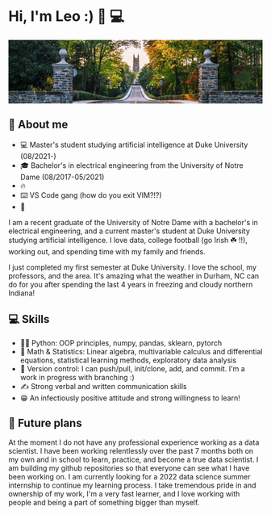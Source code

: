 # Hi, I'm Leo :) 🚀 💻 
<p align="center"><img align="center" width="1100px" src="assets/duke_main_drive.jpg"></p>

## :book: About me
- :computer: Master's student studying artificial intelligence at Duke University (08/2021-)
- :mortar_board: Bachelor's in electrical engineering from the University of Notre Dame (08/2017-05/2021)
- :fire: 
- :keyboard: VS Code gang (how do you exit VIM?!?)
- :eyes: 

I am a recent graduate of the University of Notre Dame with a bachelor's in electrical engineering, and a current master's student at Duke University studying artificial intelligence. I love data, college football (go Irish ☘️ !!), working out, and spending time with my family and friends. 

I just completed my first semester at Duke University. I love the school, my professors, and the area. It's amazing what the weather in Durham, NC can do for you after spending the last 4 years in freezing and cloudy northern Indiana!

## 💻 Skills
- 👨‍💻 Python: OOP principles, numpy, pandas, sklearn, pytorch
- 🧮 Math & Statistics: Linear algebra, multivariable calculus and differential equations, statistical learning methods, exploratory data analysis 
- 💾 Version control: I can push/pull, init/clone, add, and commit. I'm a work in progress with branching :)
- ✍️ Strong verbal and written communication skills
- 😁 An infectiously positive attitude and strong willingness to learn!

## 🚀 Future plans

At the moment I do not have any professional experience working as a data scientist. I have been working relentlessly over the past 7 months both on my own and in school to learn, practice, and become a true data scientist. I am building my github repositories so that everyone can see what I have been working on. I am currently looking for a 2022 data science summer internship to continue my learning process. I take tremendous pride in and ownership of my work, I'm a very fast learner, and I love working with people and being a part of something bigger than myself. 



<!--
**leocorelli/leocorelli** is a ✨ _special_ ✨ repository because its `README.md` (this file) appears on your GitHub profile.

Here are some ideas to get you started:

- 🔭 I’m currently working on ...
- 🌱 I’m currently learning ...
- 👯 I’m looking to collaborate on ...
- 🤔 I’m looking for help with ...
- 💬 Ask me about ...
- 📫 How to reach me: ...
- 😄 Pronouns: ...
- ⚡ Fun fact: ...
-->
